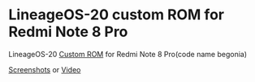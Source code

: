 LineageOS-20 custom ROM for Redmi Note 8 Pro
==============================

LineageOS-20 [Custom ROM](**Link_Will_Be_Added_Soon**) for Redmi Note 8 Pro(code name begonia)


[Screenshots](**Link_Will_Be_Added_Soon**) or [Video](**Link_Will_Be_Added_Soon**)
